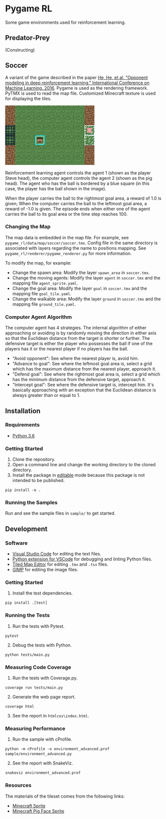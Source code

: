 # Pygame RL

Some game environments used for reinforcement learning.

## Predator-Prey

(Constructing)

## Soccer

A variant of the game described in the paper [He, He, et al. "Opponent modeling in deep reinforcement learning." International Conference on Machine Learning. 2016](https://www.umiacs.umd.edu/~hal/docs/daume16opponent.pdf). Pygame is used as the rendering framework. PyTMX is used to read the map file. Customized Minecraft texture is used for displaying the tiles.

![screenshot](docs/screenshot.png "Screenshot")

Reinforcement learning agent controls the agent 1 (shown as the player Steve head), the computer agent controls the agent 2 (shown as the pig head). The agent who has the ball is bordered by a blue square (in this case, the player has the ball shown in the image).

When the player carries the ball to the rightmost goal area, a reward of 1.0 is given; When the computer carries the ball to the leftmost goal area, a reward of -1.0 is given. The episode ends when either one of the agent carries the ball to its goal area or the time step reaches 100.

### Changing the Map

The map data is embedded in the map file. For example, see `pygame_rl/data/map/soccer/soccer.tmx`. Config file in the same directory is associated with layers regarding the name to positions mapping. See `pygame_rl/renderer/pygame_renderer.py` for more information.

To modify the map, for example:

* Change the spawn area: Modify the layer `spawn_area` in `soccer.tmx`.
* Change the moving agents: Modify the layer `agent` in `soccer.tmx` and the mapping file `agent_sprite.yaml`.
* Change the goal area: Modify the layer `goal` in `soccer.tmx` and the mapping file `goal_tile.yaml`.
* Change the walkable area: Modify the layer `ground` in `soccer.tmx` and the mapping file `ground_tile.yaml`.

### Computer Agent Algorithm

The computer agent has 4 strategies. The internal algorithm of either approaching or avoiding is by randomly moving the direction in either axis so that the Euclidean distance from the target is shorter or further. The defensive target is either the player who possesses the ball if one of the players has it or the nearest player if no players has the ball.

* "Avoid opponent": See where the nearest player is, avoid him.
* "Advance to goal": See where the leftmost goal area is, select a grid which has the maximum distance from the nearest player, approach it.
* "Defend goal": See where the rightmost goal area is, select a grid which has the minimum distance from the defensive target, approach it.
* "Intercept goal": See where the defensive target is, intercept him. It's basically approaching with an exception that the Euclidean distance is always greater than or equal to 1.

## Installation

### Requirements

- [Python 3.6](https://www.continuum.io/)

### Getting Started

1. Clone the repository.
2. Open a command line and change the working directory to the cloned directory.
3. Install the package in [editable](https://pip.pypa.io/en/stable/reference/pip_install/#editable-installs) mode because this package is not intended to be published.
```shell
pip install -e .
```

### Running the Samples

Run and see the sample files in `sample/` to get started.

## Development

### Software

* [Visual Studio Code](https://code.visualstudio.com/) for editing the text files.
* [Python extension for VSCode](https://marketplace.visualstudio.com/items?itemName=donjayamanne.python) for debugging and linting Python files.
* [Tiled Map Editor](http://www.mapeditor.org/) for editing `.tmx` and `.tsx` files.
* [GIMP](https://www.gimp.org/) for editing the image files.

### Getting Started

1. Install the test dependencies.
```shell
pip install .[test]
```

### Running the Tests

1. Run the tests with Pytest.
```shell
pytest
```
2. Debug the tests with Python.
```shell
python tests/main.py
```

### Measuring Code Coverage

1. Run the tests with Coverage.py.
```shell
coverage run tests/main.py
```
2. Generate the web page report.
```shell
coverage html
```
3. See the report in `htmlcov\index.html`.

### Measuring Performance

1. Run the sample with cProfile.
```shell
python -m cProfile -o environment_advanced.prof sample/environment_advanced.py
```
2. See the report with SnakeViz.
```shell
snakeviz environment_advanced.prof
```

### Resources

The materials of the tileset comes from the following links:

* [Minecraft Sprite](http://minecraft.gamepedia.com/index.php?title=File:BlockCSS.png)
* [Minecraft Pig Face Sprite](https://kandipatterns.com/patterns/characters/minecraft-pig-face-16x16-21979)